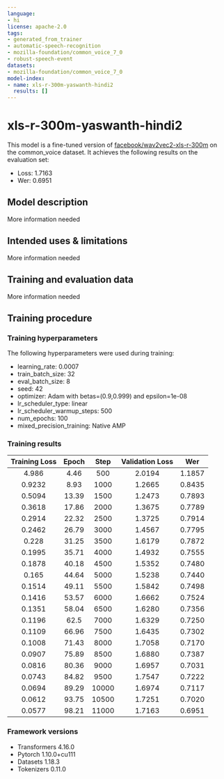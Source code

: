 ```yaml
---
language:
- hi
license: apache-2.0
tags:
- generated_from_trainer
- automatic-speech-recognition
- mozilla-foundation/common_voice_7_0
- robust-speech-event
datasets:
- mozilla-foundation/common_voice_7_0
model-index:
- name: xls-r-300m-yaswanth-hindi2
  results: []
---
```


<!-- This model card has been generated automatically according to the information the Trainer had access to. You
should probably proofread and complete it, then remove this comment. -->

# xls-r-300m-yaswanth-hindi2

This model is a fine-tuned version of [facebook/wav2vec2-xls-r-300m](https://huggingface.co/facebook/wav2vec2-xls-r-300m) on the common_voice dataset.
It achieves the following results on the evaluation set:
- Loss: 1.7163
- Wer: 0.6951

## Model description

More information needed

## Intended uses & limitations

More information needed

## Training and evaluation data

More information needed

## Training procedure

### Training hyperparameters

The following hyperparameters were used during training:
- learning_rate: 0.0007
- train_batch_size: 32
- eval_batch_size: 8
- seed: 42
- optimizer: Adam with betas=(0.9,0.999) and epsilon=1e-08
- lr_scheduler_type: linear
- lr_scheduler_warmup_steps: 500
- num_epochs: 100
- mixed_precision_training: Native AMP

### Training results

| Training Loss | Epoch | Step  | Validation Loss | Wer    |
|:-------------:|:-----:|:-----:|:---------------:|:------:|
| 4.986         | 4.46  | 500   | 2.0194          | 1.1857 |
| 0.9232        | 8.93  | 1000  | 1.2665          | 0.8435 |
| 0.5094        | 13.39 | 1500  | 1.2473          | 0.7893 |
| 0.3618        | 17.86 | 2000  | 1.3675          | 0.7789 |
| 0.2914        | 22.32 | 2500  | 1.3725          | 0.7914 |
| 0.2462        | 26.79 | 3000  | 1.4567          | 0.7795 |
| 0.228         | 31.25 | 3500  | 1.6179          | 0.7872 |
| 0.1995        | 35.71 | 4000  | 1.4932          | 0.7555 |
| 0.1878        | 40.18 | 4500  | 1.5352          | 0.7480 |
| 0.165         | 44.64 | 5000  | 1.5238          | 0.7440 |
| 0.1514        | 49.11 | 5500  | 1.5842          | 0.7498 |
| 0.1416        | 53.57 | 6000  | 1.6662          | 0.7524 |
| 0.1351        | 58.04 | 6500  | 1.6280          | 0.7356 |
| 0.1196        | 62.5  | 7000  | 1.6329          | 0.7250 |
| 0.1109        | 66.96 | 7500  | 1.6435          | 0.7302 |
| 0.1008        | 71.43 | 8000  | 1.7058          | 0.7170 |
| 0.0907        | 75.89 | 8500  | 1.6880          | 0.7387 |
| 0.0816        | 80.36 | 9000  | 1.6957          | 0.7031 |
| 0.0743        | 84.82 | 9500  | 1.7547          | 0.7222 |
| 0.0694        | 89.29 | 10000 | 1.6974          | 0.7117 |
| 0.0612        | 93.75 | 10500 | 1.7251          | 0.7020 |
| 0.0577        | 98.21 | 11000 | 1.7163          | 0.6951 |


### Framework versions

- Transformers 4.16.0
- Pytorch 1.10.0+cu111
- Datasets 1.18.3
- Tokenizers 0.11.0
